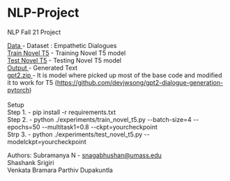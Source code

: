 # NLP-Project
NLP Fall 21 Project

[ Data ](./experiments/data/empatheticdialogues) - Dataset : Empathetic Dialogues <br />
[ Train Novel T5](./experiments/train_novel_T5.py) - Training Novel T5 model <br />
[ Test Novel T5](./experiments/test_novel_T5.py) - Testing Novel T5 model <br />
[ Output ](./Output) - Generated Text <br />
[ gpt2.zip ](./gpt2.zip) - It is model where picked up most of the base code and modified it to work for T5 (https://github.com/devjwsong/gpt2-dialogue-generation-pytorch) <br />
<br />
Setup <br />
Step 1. - pip install -r requirements.txt <br />
Step 2. - python ./experiments/train_novel_t5.py  --batch-size=4 --epochs=50  --multitask1=0.8 --ckpt=yourcheckpoint  <br />
Strp 3. - python ./experiments/test_novel_t5.py --modelckpt=yourcheckpoint <br />

Authors:
Subramanya N - snagabhushan@umass.edu <br />
Shashank Srigiri <br />
Venkata Bramara Parthiv Dupakuntla <br />
